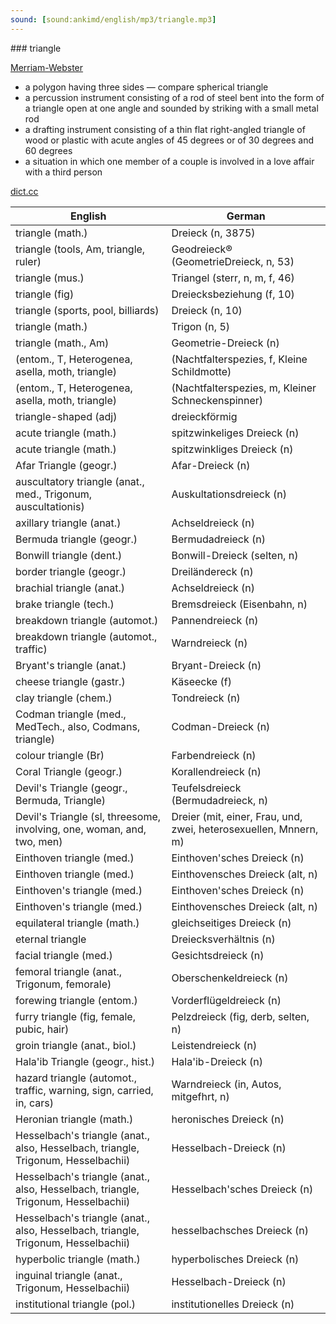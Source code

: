 ```yaml
---
sound: [sound:ankimd/english/mp3/triangle.mp3]
---
```


\### triangle

[Merriam-Webster](https://www.merriam-webster.com/dictionary/triangle)

- a polygon having three sides — compare spherical triangle
- a percussion instrument consisting of a rod of steel bent into the form of a triangle open at one angle and sounded by striking with a small metal rod
- a drafting instrument consisting of a thin flat right-angled triangle of wood or plastic with acute angles of 45 degrees or of 30 degrees and 60 degrees
- a situation in which one member of a couple is involved in a love affair with a third person

[dict.cc](https://www.dict.cc/triangle)

| English        | German       |
| -------------- | ------------ |
| triangle (math.) | Dreieck (n, 3875) |
| triangle (tools, Am, triangle, ruler) | Geodreieck® (GeometrieDreieck, n, 53) |
| triangle (mus.) | Triangel (sterr, n, m, f, 46) |
| triangle (fig) | Dreiecksbeziehung (f, 10) |
| triangle (sports, pool, billiards) | Dreieck (n, 10) |
| triangle (math.) | Trigon (n, 5) |
| triangle (math., Am) | Geometrie-Dreieck (n) |
|  (entom., T, Heterogenea, asella, moth, triangle) |  (Nachtfalterspezies, f, Kleine Schildmotte) |
|  (entom., T, Heterogenea, asella, moth, triangle) |  (Nachtfalterspezies, m, Kleiner Schneckenspinner) |
| triangle-shaped (adj) | dreieckförmig |
| acute triangle (math.) | spitzwinkeliges Dreieck (n) |
| acute triangle (math.) | spitzwinkliges Dreieck (n) |
| Afar Triangle (geogr.) | Afar-Dreieck (n) |
| auscultatory triangle (anat., med., Trigonum, auscultationis) | Auskultationsdreieck (n) |
| axillary triangle (anat.) | Achseldreieck (n) |
| Bermuda triangle (geogr.) | Bermudadreieck (n) |
| Bonwill triangle (dent.) | Bonwill-Dreieck (selten, n) |
| border triangle (geogr.) | Dreiländereck (n) |
| brachial triangle (anat.) | Achseldreieck (n) |
| brake triangle (tech.) | Bremsdreieck (Eisenbahn, n) |
| breakdown triangle (automot.) | Pannendreieck (n) |
| breakdown triangle (automot., traffic) | Warndreieck (n) |
| Bryant's triangle (anat.) | Bryant-Dreieck (n) |
| cheese triangle (gastr.) | Käseecke (f) |
| clay triangle (chem.) | Tondreieck (n) |
| Codman triangle (med., MedTech., also, Codmans, triangle) | Codman-Dreieck (n) |
| colour triangle (Br) | Farbendreieck (n) |
| Coral Triangle (geogr.) | Korallendreieck (n) |
| Devil's Triangle (geogr., Bermuda, Triangle) | Teufelsdreieck (Bermudadreieck, n) |
| Devil's Triangle (sl, threesome, involving, one, woman, and, two, men) | Dreier (mit, einer, Frau, und, zwei, heterosexuellen, Mnnern, m) |
| Einthoven triangle (med.) | Einthoven'sches Dreieck (n) |
| Einthoven triangle (med.) | Einthovensches Dreieck (alt, n) |
| Einthoven's triangle (med.) | Einthoven'sches Dreieck (n) |
| Einthoven's triangle (med.) | Einthovensches Dreieck (alt, n) |
| equilateral triangle (math.) | gleichseitiges Dreieck (n) |
| eternal triangle | Dreiecksverhältnis (n) |
| facial triangle (med.) | Gesichtsdreieck (n) |
| femoral triangle (anat., Trigonum, femorale) | Oberschenkeldreieck (n) |
| forewing triangle (entom.) | Vorderflügeldreieck (n) |
| furry triangle (fig, female, pubic, hair) | Pelzdreieck (fig, derb, selten, n) |
| groin triangle (anat., biol.) | Leistendreieck (n) |
| Hala'ib Triangle (geogr., hist.) | Hala'ib-Dreieck (n) |
| hazard triangle (automot., traffic, warning, sign, carried, in, cars) | Warndreieck (in, Autos, mitgefhrt, n) |
| Heronian triangle (math.) | heronisches Dreieck (n) |
| Hesselbach's triangle (anat., also, Hesselbach, triangle, Trigonum, Hesselbachii) | Hesselbach-Dreieck (n) |
| Hesselbach's triangle (anat., also, Hesselbach, triangle, Trigonum, Hesselbachii) | Hesselbach'sches Dreieck (n) |
| Hesselbach's triangle (anat., also, Hesselbach, triangle, Trigonum, Hesselbachii) | hesselbachsches Dreieck (n) |
| hyperbolic triangle (math.) | hyperbolisches Dreieck (n) |
| inguinal triangle (anat., Trigonum, Hesselbachii) | Hesselbach-Dreieck (n) |
| institutional triangle (pol.) | institutionelles Dreieck (n) |
